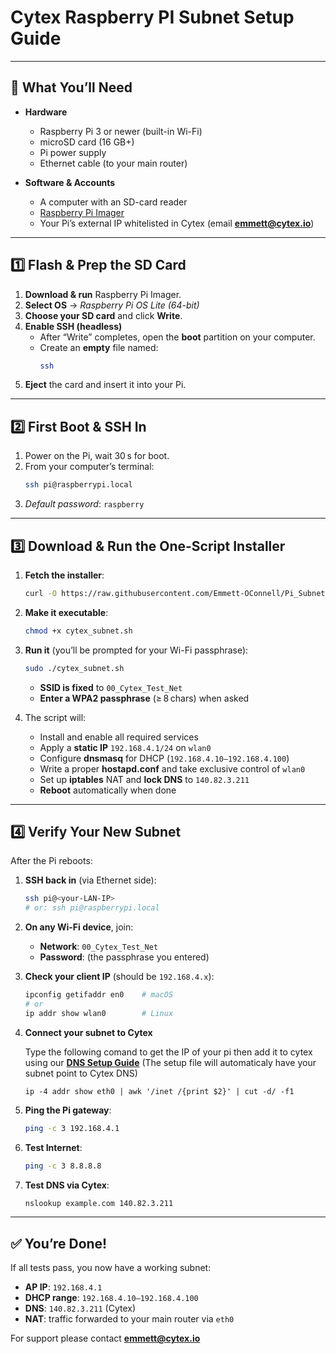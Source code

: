# Cytex Raspberry PI Subnet Setup Guide

---

## 🧰 What You’ll Need

- **Hardware**  
  - Raspberry Pi 3 or newer (built-in Wi-Fi)  
  - microSD card (16 GB+)  
  - Pi power supply  
  - Ethernet cable (to your main router)  

- **Software & Accounts**  
  - A computer with an SD-card reader  
  - [Raspberry Pi Imager](https://www.raspberrypi.com/software/)  
  - Your Pi’s external IP whitelisted in Cytex (email **emmett@cytex.io**)  

---

## 1️⃣ Flash & Prep the SD Card

1. **Download & run** Raspberry Pi Imager.  
2. **Select OS** → _Raspberry Pi OS Lite (64-bit)_  
3. **Choose your SD card** and click **Write**.  
4. **Enable SSH (headless)**  
   - After “Write” completes, open the **boot** partition on your computer.  
   - Create an **empty** file named:
     ```bash
     ssh
     ```
5. **Eject** the card and insert it into your Pi.

---

## 2️⃣ First Boot & SSH In

1. Power on the Pi, wait 30 s for boot.  
2. From your computer’s terminal:
   ```bash
   ssh pi@raspberrypi.local
   ```
3. _Default password_: `raspberry`  

---

## 3️⃣ Download & Run the One-Script Installer

1. **Fetch the installer**:
   ```bash
   curl -O https://raw.githubusercontent.com/Emmett-OConnell/Pi_Subnet/main/cytex_subnet.sh
   ```
2. **Make it executable**:
   ```bash
   chmod +x cytex_subnet.sh
   ```
3. **Run it** (you’ll be prompted for your Wi-Fi passphrase):
   ```bash
   sudo ./cytex_subnet.sh
   ```
   - **SSID is fixed** to `00_Cytex_Test_Net`  
   - **Enter a WPA2 passphrase** (≥ 8 chars) when asked  

4. The script will:
   - Install and enable all required services  
   - Apply a **static IP** `192.168.4.1/24` on `wlan0`  
   - Configure **dnsmasq** for DHCP (`192.168.4.10–192.168.4.100`)  
   - Write a proper **hostapd.conf** and take exclusive control of `wlan0`  
   - Set up **iptables** NAT and **lock DNS** to `140.82.3.211`  
   - **Reboot** automatically when done  

---

## 4️⃣ Verify Your New Subnet

After the Pi reboots:

1. **SSH back in** (via Ethernet side):
   ```bash
   ssh pi@<your-LAN-IP>  
   # or: ssh pi@raspberrypi.local
   ```
2. **On any Wi-Fi device**, join:
   - **Network**: `00_Cytex_Test_Net`  
   - **Password**: (the passphrase you entered)  

3. **Check your client IP** (should be `192.168.4.x`):
   ```bash
   ipconfig getifaddr en0    # macOS
   # or
   ip addr show wlan0        # Linux
   ```

4. **Connect your subnet to Cytex** 

   Type the following comand to get the IP of your pi then add it to cytex using our [**DNS Setup Guide**](https://broadstonetechnologies-my.sharepoint.com/:w:/g/personal/emmett_broadstonetechnologies_onmicrosoft_com/EcgwjBtaV-NPpVJiWQd5mfIB1xOIDcRQlBOHY-g_DuJ3qQ?rtime=76f2Qk-O3Ug) (The setup file will automaticaly have your subnet point to Cytex DNS)
   ```
   ip -4 addr show eth0 | awk '/inet /{print $2}' | cut -d/ -f1
   ```

5. **Ping the Pi gateway**:
   ```bash
   ping -c 3 192.168.4.1
   ```

6. **Test Internet**:
   ```bash
   ping -c 3 8.8.8.8
   ```

7. **Test DNS via Cytex**:
   ```bash
   nslookup example.com 140.82.3.211
   ```

---

## ✅ You’re Done!

If all tests pass, you now have a working subnet:

- **AP IP**: `192.168.4.1`  
- **DHCP range**: `192.168.4.10–192.168.4.100`  
- **DNS**: `140.82.3.211` (Cytex)  
- **NAT**: traffic forwarded to your main router via `eth0`

For support please contact **emmett@cytex.io**
